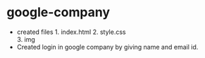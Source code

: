 # google-company

-  created files
                 1. index.html
                2. style.css  
                3. img   
- Created login in google company by giving name and email id.               
